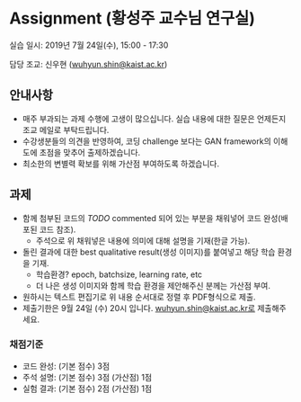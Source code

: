 # Assignment (황성주 교수님 연구실)

실습 일시: 2019년 7월 24일(수), 15:00 - 17:30

담당 조교: 신우현 (wuhyun.shin@kaist.ac.kr)

## 안내사항
* 매주 부과되는 과제 수행에 고생이 많으십니다. 실습 내용에 대한 질문은 언제든지 조교 메일로 부탁드립니다.
* 수강생분들의 의견을 반영하여, 코딩 challenge 보다는 GAN framework의 이해도에 초점을 맞추어 출제하겠습니다.
* 최소한의 변별력 확보를 위해 가산점 부여하도록 하겠습니다.

## 과제

* 함께 첨부된 코드의 *TODO* commented 되어 있는 부분을 채워넣어 코드 완성(배포된 코드 참조).
  * 주석으로 위 채워넣은 내용에 의미에 대해 설명을 기재(한글 가능).
* 돌린 결과에 대한 best qualitative result(생성 이미지)를 붙여넣고 해당 학습 환경을 기재. 
  * 학습환경? epoch, batchsize, learning rate, etc
  * 더 나은 생성 이미지와 함께 학습 환경을 제안해주신 분께는 가산점 부여.
* 원하시는 텍스트 편집기로 위 내용 순서대로 정렬 후 PDF형식으로 제출.
* 제출기한은 9월 24일 (수) 20시 입니다. wuhyun.shin@kaist.ac.kr로 제출해주세요.


### 채점기준
* 코드 완성: (기본 점수) 3점
* 주석 설명: (기본 점수) 3점 (가산점) 1점
* 실험 결과: (기본 점수) 2점 (가산점) 1점
